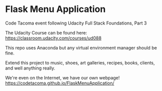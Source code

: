 # Flask Menu Application
Code Tacoma event following Udacity Full Stack Foundations, Part 3

The Udacity Course can be found here: https://classroom.udacity.com/courses/ud088

This repo uses Anaconda but any virtual environment manager should be fine.

Extend this project to music, shoes, art galleries, recipes, books, clients, and well anything really.  

We're even on the Internet, we have our own webpage! https://codetacoma.github.io/FlaskMenuApplication/ 
